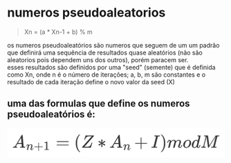# numeros pseudoaleatorios
> Xn = (a * Xn-1 + b) % m

os numeros pseudoaleatórios são numeros que seguem de um um padrão que definirá uma sequência de resultados quase aleatórios (não são aleatorios pois dependem uns dos outros), porém paracem ser.<br>
esses resultados são definidos por uma "seed" (semente) que é definida como Xn, onde n é o número de iterações; a, b, m são constantes e o resultado de cada iteração define o novo valor da seed (X)
<br>
## uma das formulas que define os numeros pseudoaleatórios é:
<img src="img/formula.png">
